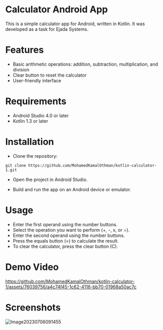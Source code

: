 # Calculator Android App
This is a simple calculator app for Android, written in Kotlin. It was developed as a task for Ejada Systems.

# Features
- Basic arithmetic operations: addition, subtraction, multiplication, and division
- Clear button to reset the calculator
- User-friendly interface

# Requirements
- Android Studio 4.0 or later
- Kotlin 1.3 or later
# Installation
- Clone the repository:
```
git clone https://github.com/MohamedKamalOthman/kotlin-calculator-1.git
```

- Open the project in Android Studio.

- Build and run the app on an Android device or emulator.

# Usage
- Enter the first operand using the number buttons.
- Select the operation you want to perform (+, -, x, or ÷).
- Enter the second operand using the number buttons.
- Press the equals button (=) to calculate the result.
- To clear the calculator, press the clear button (C).

# Demo Video


https://github.com/MohamedKamalOthman/kotlin-calculator-1/assets/76039756/a4c74f45-1c62-4116-bb70-01968a50ac7c


# Screenshots
![Image20230706091455](https://github.com/MohamedKamalOthman/kotlin-calculator-1/assets/76039756/f0cfa60f-59f0-4c56-8a37-6b87ccd7bd5e)

